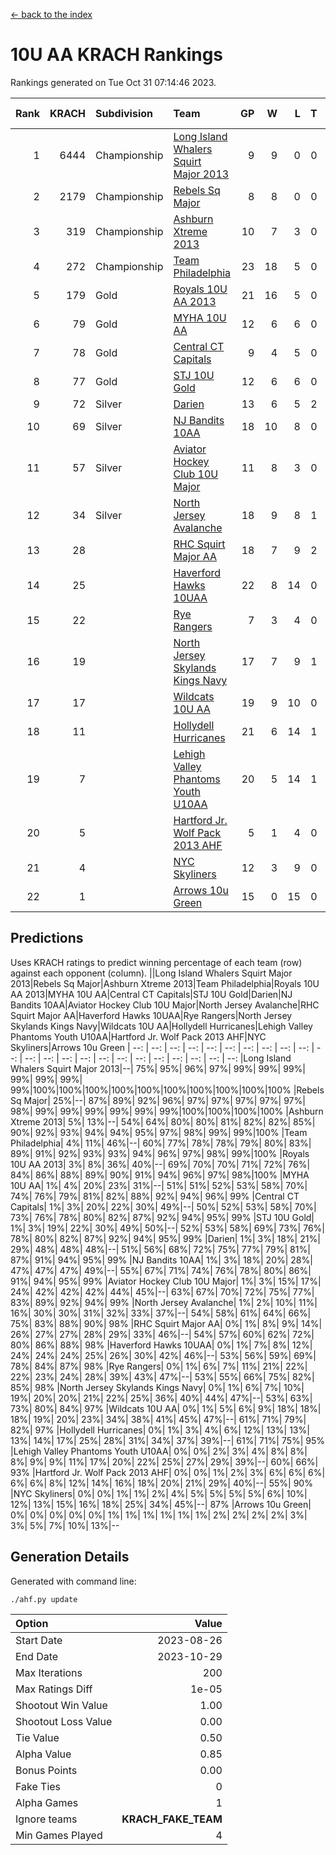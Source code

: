 [<- back to the index](readme.md)
# 10U AA KRACH Rankings
Rankings generated on Tue Oct 31 07:14:46 2023.

Rank|KRACH|Subdivision|Team|GP|W|L|T|OTW|OTL|SoS|Exp Wins|Win Diff
---:|---:|:---|:---|---:|---:|---:|---:|---:|---:|---:|---:|---:
1|6444|Championship|[Long Island Whalers Squirt Major 2013](https://gamesheetstats.com/seasons/3659/teams/140229/schedule)|9|9|0|0|0|0|105|9.8|-0.0
2|2179|Championship|[Rebels Sq Major](https://gamesheetstats.com/seasons/3659/teams/140243/schedule)|8|8|0|0|0|0|38|8.8|-0.0
3|319|Championship|[Ashburn Xtreme 2013](https://gamesheetstats.com/seasons/3659/teams/140230/schedule)|10|7|3|0|0|0|687|7.9|0.0
4|272|Championship|[Team Philadelphia](https://gamesheetstats.com/seasons/3659/teams/140238/schedule)|23|18|5|0|0|1|340|18.9|0.0
5|179|Gold|[Royals 10U AA 2013](https://gamesheetstats.com/seasons/3659/teams/140237/schedule)|21|16|5|0|1|1|358|16.9|0.0
6|79|Gold|[MYHA 10U AA](https://gamesheetstats.com/seasons/3659/teams/140235/schedule)|12|6|6|0|0|0|731|6.9|0.0
7|78|Gold|[Central CT Capitals](https://gamesheetstats.com/seasons/3659/teams/140231/schedule)|9|4|5|0|0|0|942|4.9|0.0
8|77|Gold|[STJ 10U Gold](https://gamesheetstats.com/seasons/3659/teams/140234/schedule)|12|6|6|0|2|1|126|6.9|0.0
9|72|Silver|[Darien](https://gamesheetstats.com/seasons/3659/teams/140245/schedule)|13|6|5|2|0|0|361|7.9|0.0
10|69|Silver|[NJ Bandits 10AA](https://gamesheetstats.com/seasons/3659/teams/140232/schedule)|18|10|8|0|0|1|415|10.9|0.0
11|57|Silver|[Aviator Hockey Club 10U Major](https://gamesheetstats.com/seasons/3659/teams/140244/schedule)|11|8|3|0|0|0|26|8.9|0.0
12|34|Silver|[North Jersey Avalanche](https://gamesheetstats.com/seasons/3659/teams/140249/schedule)|18|9|8|1|0|0|61|10.4|0.0
13|28||[RHC Squirt Major AA](https://gamesheetstats.com/seasons/3659/teams/140241/schedule)|18|7|9|2|1|0|405|8.9|0.0
14|25||[Haverford Hawks 10UAA](https://gamesheetstats.com/seasons/3659/teams/140236/schedule)|22|8|14|0|0|0|187|8.9|0.0
15|22||[Rye Rangers](https://gamesheetstats.com/seasons/3659/teams/140242/schedule)|7|3|4|0|0|0|73|3.9|0.0
16|19||[North Jersey Skylands Kings Navy](https://gamesheetstats.com/seasons/3659/teams/140247/schedule)|17|7|9|1|0|1|46|8.4|0.0
17|17||[Wildcats 10U AA](https://gamesheetstats.com/seasons/3659/teams/140250/schedule)|19|9|10|0|1|0|46|9.9|0.0
18|11||[Hollydell Hurricanes](https://gamesheetstats.com/seasons/3659/teams/140240/schedule)|21|6|14|1|0|0|453|7.4|0.0
19|7||[Lehigh Valley Phantoms Youth U10AA](https://gamesheetstats.com/seasons/3659/teams/140239/schedule)|20|5|14|1|0|0|354|6.4|0.0
20|5||[Hartford Jr. Wolf Pack 2013 AHF](https://gamesheetstats.com/seasons/3659/teams/140246/schedule)|5|1|4|0|0|0|385|1.9|0.0
21|4||[NYC Skyliners](https://gamesheetstats.com/seasons/3659/teams/140252/schedule)|12|3|9|0|0|0|32|3.9|0.0
22|1||[Arrows 10u Green](https://gamesheetstats.com/seasons/3659/teams/140251/schedule)|15|0|15|0|0|0|162|0.9|0.0

## Predictions
Uses KRACH ratings to predict winning percentage of each team (row) against each opponent (column).
||Long Island Whalers Squirt Major 2013|Rebels Sq Major|Ashburn Xtreme 2013|Team Philadelphia|Royals 10U AA 2013|MYHA 10U AA|Central CT Capitals|STJ 10U Gold|Darien|NJ Bandits 10AA|Aviator Hockey Club 10U Major|North Jersey Avalanche|RHC Squirt Major AA|Haverford Hawks 10UAA|Rye Rangers|North Jersey Skylands Kings Navy|Wildcats 10U AA|Hollydell Hurricanes|Lehigh Valley Phantoms Youth U10AA|Hartford Jr. Wolf Pack 2013 AHF|NYC Skyliners|Arrows 10u Green
| --: | --: | --: | --: | --: | --: | --: | --: | --: | --: | --: | --: | --: | --: | --: | --: | --: | --: | --: | --: | --: | --: | --: 
|Long Island Whalers Squirt Major 2013|--| 75%| 95%| 96%| 97%| 99%| 99%| 99%| 99%| 99%| 99%| 99%|100%|100%|100%|100%|100%|100%|100%|100%|100%|100%
|Rebels Sq Major| 25%|--| 87%| 89%| 92%| 96%| 97%| 97%| 97%| 97%| 97%| 98%| 99%| 99%| 99%| 99%| 99%| 99%|100%|100%|100%|100%
|Ashburn Xtreme 2013|  5%| 13%|--| 54%| 64%| 80%| 80%| 81%| 82%| 82%| 85%| 90%| 92%| 93%| 94%| 94%| 95%| 97%| 98%| 99%| 99%|100%
|Team Philadelphia|  4%| 11%| 46%|--| 60%| 77%| 78%| 78%| 79%| 80%| 83%| 89%| 91%| 92%| 93%| 93%| 94%| 96%| 97%| 98%| 99%|100%
|Royals 10U AA 2013|  3%|  8%| 36%| 40%|--| 69%| 70%| 70%| 71%| 72%| 76%| 84%| 86%| 88%| 89%| 90%| 91%| 94%| 96%| 97%| 98%|100%
|MYHA 10U AA|  1%|  4%| 20%| 23%| 31%|--| 51%| 51%| 52%| 53%| 58%| 70%| 74%| 76%| 79%| 81%| 82%| 88%| 92%| 94%| 96%| 99%
|Central CT Capitals|  1%|  3%| 20%| 22%| 30%| 49%|--| 50%| 52%| 53%| 58%| 70%| 73%| 76%| 78%| 80%| 82%| 87%| 92%| 94%| 95%| 99%
|STJ 10U Gold|  1%|  3%| 19%| 22%| 30%| 49%| 50%|--| 52%| 53%| 58%| 69%| 73%| 76%| 78%| 80%| 82%| 87%| 92%| 94%| 95%| 99%
|Darien|  1%|  3%| 18%| 21%| 29%| 48%| 48%| 48%|--| 51%| 56%| 68%| 72%| 75%| 77%| 79%| 81%| 87%| 91%| 94%| 95%| 99%
|NJ Bandits 10AA|  1%|  3%| 18%| 20%| 28%| 47%| 47%| 47%| 49%|--| 55%| 67%| 71%| 74%| 76%| 78%| 80%| 86%| 91%| 94%| 95%| 99%
|Aviator Hockey Club 10U Major|  1%|  3%| 15%| 17%| 24%| 42%| 42%| 42%| 44%| 45%|--| 63%| 67%| 70%| 72%| 75%| 77%| 83%| 89%| 92%| 94%| 99%
|North Jersey Avalanche|  1%|  2%| 10%| 11%| 16%| 30%| 30%| 31%| 32%| 33%| 37%|--| 54%| 58%| 61%| 64%| 66%| 75%| 83%| 88%| 90%| 98%
|RHC Squirt Major AA|  0%|  1%|  8%|  9%| 14%| 26%| 27%| 27%| 28%| 29%| 33%| 46%|--| 54%| 57%| 60%| 62%| 72%| 80%| 86%| 88%| 98%
|Haverford Hawks 10UAA|  0%|  1%|  7%|  8%| 12%| 24%| 24%| 24%| 25%| 26%| 30%| 42%| 46%|--| 53%| 56%| 59%| 69%| 78%| 84%| 87%| 98%
|Rye Rangers|  0%|  1%|  6%|  7%| 11%| 21%| 22%| 22%| 23%| 24%| 28%| 39%| 43%| 47%|--| 53%| 55%| 66%| 75%| 82%| 85%| 98%
|North Jersey Skylands Kings Navy|  0%|  1%|  6%|  7%| 10%| 19%| 20%| 20%| 21%| 22%| 25%| 36%| 40%| 44%| 47%|--| 53%| 63%| 73%| 80%| 84%| 97%
|Wildcats 10U AA|  0%|  1%|  5%|  6%|  9%| 18%| 18%| 18%| 19%| 20%| 23%| 34%| 38%| 41%| 45%| 47%|--| 61%| 71%| 79%| 82%| 97%
|Hollydell Hurricanes|  0%|  1%|  3%|  4%|  6%| 12%| 13%| 13%| 13%| 14%| 17%| 25%| 28%| 31%| 34%| 37%| 39%|--| 61%| 71%| 75%| 95%
|Lehigh Valley Phantoms Youth U10AA|  0%|  0%|  2%|  3%|  4%|  8%|  8%|  8%|  9%|  9%| 11%| 17%| 20%| 22%| 25%| 27%| 29%| 39%|--| 60%| 66%| 93%
|Hartford Jr. Wolf Pack 2013 AHF|  0%|  0%|  1%|  2%|  3%|  6%|  6%|  6%|  6%|  6%|  8%| 12%| 14%| 16%| 18%| 20%| 21%| 29%| 40%|--| 55%| 90%
|NYC Skyliners|  0%|  0%|  1%|  1%|  2%|  4%|  5%|  5%|  5%|  5%|  6%| 10%| 12%| 13%| 15%| 16%| 18%| 25%| 34%| 45%|--| 87%
|Arrows 10u Green|  0%|  0%|  0%|  0%|  0%|  1%|  1%|  1%|  1%|  1%|  1%|  2%|  2%|  2%|  2%|  3%|  3%|  5%|  7%| 10%| 13%|--

## Generation Details

Generated with command line:
```
./ahf.py update
```

| Option | Value |
| :----- | ----: |
| Start Date | 2023-08-26 |
| End Date | 2023-10-29 |
| Max Iterations | 200 |
| Max Ratings Diff | 1e-05 |
| Shootout Win Value | 1.00 |
| Shootout Loss Value | 0.00 |
| Tie Value | 0.50 |
| Alpha Value | 0.85 |
| Bonus Points | 0.00 |
| Fake Ties | 0 |
| Alpha Games | 1 |
| Ignore teams | __KRACH_FAKE_TEAM__ |
| Min Games Played | 4 |

